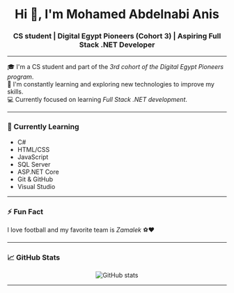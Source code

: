 <h1 align="center">Hi 👋, I'm Mohamed Abdelnabi Anis</h1>
<h3 align="center">CS student | Digital Egypt Pioneers (Cohort 3) | Aspiring Full Stack .NET Developer</h3>

---

🎓 I'm a CS student and part of the *3rd cohort of the Digital Egypt Pioneers program*.  
🚀 I'm constantly learning and exploring new technologies to improve my skills.  
💻 Currently focused on learning *Full Stack .NET development*.

---

### 🧠 Currently Learning
- C#
- HTML/CSS
- JavaScript
- SQL Server
- ASP.NET Core
- Git & GitHub
- Visual Studio

---

### ⚡ Fun Fact
I love football and my favorite team is *Zamalek* ⚽❤

---

### 📈 GitHub Stats

<p align="center">
  <img src="https://github-readme-stats.vercel.app/api?username=YourUsername&show_icons=true&theme=tokyonight" alt="GitHub stats" />
</p>

---

<!-- Replace 'YourUsername' with your actual GitHub username -->
